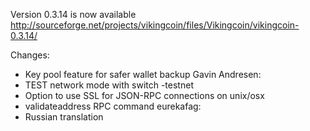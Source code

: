 Version 0.3.14 is now available
http://sourceforge.net/projects/vikingcoin/files/Vikingcoin/vikingcoin-0.3.14/

Changes:
* Key pool feature for safer wallet backup
Gavin Andresen:
* TEST network mode with switch -testnet
* Option to use SSL for JSON-RPC connections on unix/osx
* validateaddress RPC command
eurekafag:
* Russian translation
